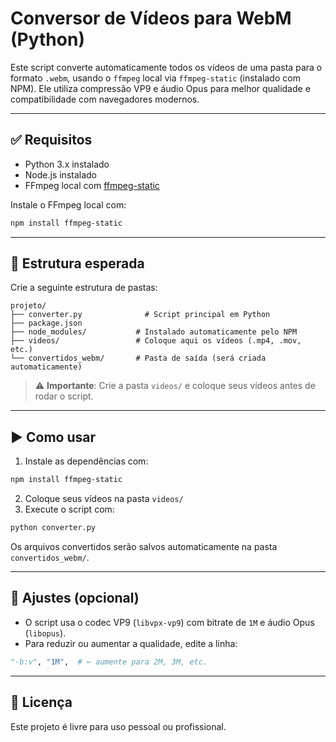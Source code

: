 # Conversor de Vídeos para WebM (Python)

Este script converte automaticamente todos os vídeos de uma pasta para o formato `.webm`, usando o `ffmpeg` local via `ffmpeg-static` (instalado com NPM). Ele utiliza compressão VP9 e áudio Opus para melhor qualidade e compatibilidade com navegadores modernos.

---

## ✅ Requisitos

- Python 3.x instalado
- Node.js instalado
- FFmpeg local com [ffmpeg-static](https://www.npmjs.com/package/ffmpeg-static)

Instale o FFmpeg local com:

```bash
npm install ffmpeg-static
```

---

## 📁 Estrutura esperada

Crie a seguinte estrutura de pastas:

```
projeto/
├── converter.py              # Script principal em Python
├── package.json
├── node_modules/           # Instalado automaticamente pelo NPM
├── videos/                 # Coloque aqui os vídeos (.mp4, .mov, etc.)
└── convertidos_webm/       # Pasta de saída (será criada automaticamente)
```

> ⚠️ **Importante**: Crie a pasta `videos/` e coloque seus vídeos antes de rodar o script.

---

## ▶️ Como usar

1. Instale as dependências com:

```bash
npm install ffmpeg-static
```

2. Coloque seus vídeos na pasta `videos/`
3. Execute o script com:

```bash
python converter.py
```

Os arquivos convertidos serão salvos automaticamente na pasta `convertidos_webm/`.

---

## 🔧 Ajustes (opcional)

- O script usa o codec VP9 (`libvpx-vp9`) com bitrate de `1M` e áudio Opus (`libopus`).
- Para reduzir ou aumentar a qualidade, edite a linha:

```python
"-b:v", "1M",  # ← aumente para 2M, 3M, etc.
```

---

## 📄 Licença

Este projeto é livre para uso pessoal ou profissional.
